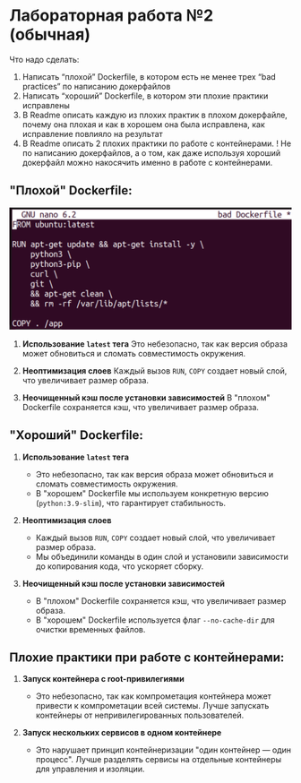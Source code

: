 # Лабораторная работа №2 (обычная)
Что надо сделать:
1. Написать “плохой” Dockerfile, в котором есть не менее трех “bad practices” по написанию докерфайлов
2. Написать “хороший” Dockerfile, в котором эти плохие практики исправлены
3. В Readme описать каждую из плохих практик в плохом докерфайле, почему она плохая и как в хорошем она была исправлена, как исправление повлияло на результат
4. В Readme описать 2 плохих практики по работе с контейнерами. ! Не по написанию докерфайлов, а о том, как даже используя хороший докерфайл можно накосячить именно в работе с контейнерами.


## "Плохой" Dockerfile:

![Image alt](https://github.com/lisalaktionova/itmo_devops-clouds/blob/main/DevOps/Laba_2/bad%20practices.png)

1. **Использование `latest` тега**
   Это небезопасно, так как версия образа может обновиться и сломать совместимость окружения.

2. **Неоптимизация слоев**
   Каждый вызов `RUN`, `COPY` создает новый слой, что увеличивает размер образа.

3. **Неочищенный кэш после установки зависимостей**
   В "плохом" Dockerfile сохраняется кэш, что увеличивает размер образа.
   
  
## "Хороший" Dockerfile:

1. **Использование `latest` тега**
   - Это небезопасно, так как версия образа может обновиться и сломать совместимость окружения.
   - В "хорошем" Dockerfile мы используем конкретную версию (`python:3.9-slim`), что гарантирует стабильность.

2. **Неоптимизация слоев**
   - Каждый вызов `RUN`, `COPY` создает новый слой, что увеличивает размер образа.
   - Мы объединили команды в один слой и установили зависимости до копирования кода, что ускоряет сборку.

3. **Неочищенный кэш после установки зависимостей**
   - В "плохом" Dockerfile сохраняется кэш, что увеличивает размер образа.
   - В "хорошем" Dockerfile используется флаг `--no-cache-dir` для очистки временных файлов.
     

## Плохие практики при работе с контейнерами:

1. **Запуск контейнера с root-привилегиями**
   - Это небезопасно, так как компрометация контейнера может привести к компрометации всей системы. Лучше запускать контейнеры от непривилегированных пользователей.

2. **Запуск нескольких сервисов в одном контейнере**
   - Это нарушает принцип контейнеризации "один контейнер — один процесс". Лучше разделять сервисы на отдельные контейнеры для управления и изоляции.
